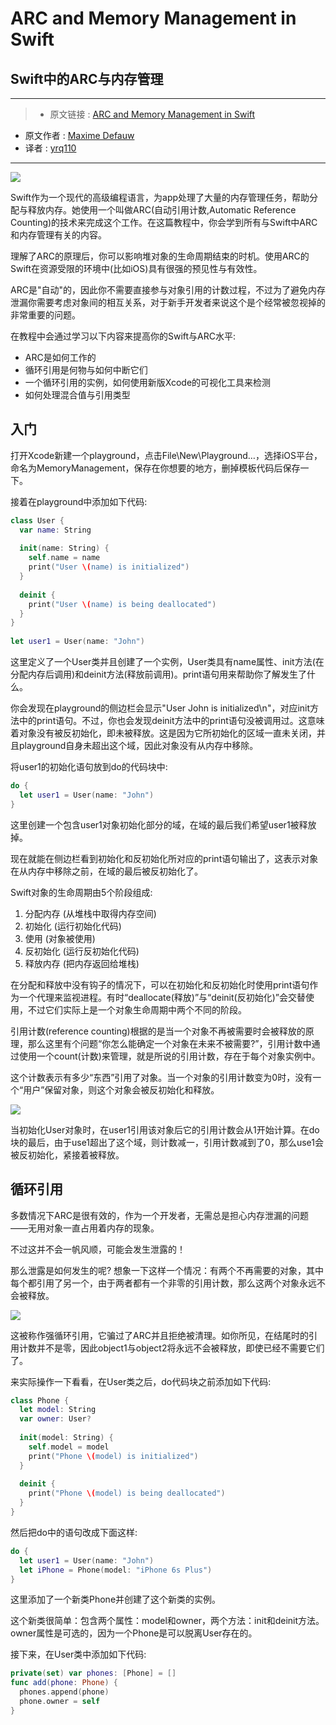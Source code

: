 # ARC and Memory Management in Swift
## Swift中的ARC与内存管理

***

>* 原文链接 : [ARC and Memory Management in Swift](https://www.raywenderlich.com/134411/arc-memory-management-swift)
* 原文作者 : [Maxime Defauw](https://www.raywenderlich.com/u/eastprogrammer)
* 译者 : [yrq110](https://github.com/yrq110)

***

![](https://koenig-media.raywenderlich.com/uploads/2016/08/ARC-Memory-Swift-feature-250x250.png)

Swift作为一个现代的高级编程语言，为app处理了大量的内存管理任务，帮助分配与释放内存。她使用一个叫做ARC(自动引用计数,Automatic Reference Counting)的技术来完成这个工作。在这篇教程中，你会学到所有与Swift中ARC和内存管理有关的内容。

理解了ARC的原理后，你可以影响堆对象的生命周期结束的时机。使用ARC的Swift在资源受限的环境中(比如iOS)具有很强的预见性与有效性。

ARC是"自动"的，因此你不需要直接参与对象引用的计数过程，不过为了避免内存泄漏你需要考虑对象间的相互关系，对于新手开发者来说这个是个经常被忽视掉的非常重要的问题。

在教程中会通过学习以下内容来提高你的Swift与ARC水平:

* ARC是如何工作的
* 循环引用是何物与如何中断它们
* 一个循环引用的实例，如何使用新版Xcode的可视化工具来检测
* 如何处理混合值与引用类型

## 入门

打开Xcode新建一个playground，点击File\New\Playground…，选择iOS平台，命名为MemoryManagement，保存在你想要的地方，删掉模板代码后保存一下。

接着在playground中添加如下代码:

```swift
class User {
  var name: String
 
  init(name: String) {
    self.name = name
    print("User \(name) is initialized")
  }
 
  deinit {
    print("User \(name) is being deallocated")
  }
}
 
let user1 = User(name: "John")
```

这里定义了一个User类并且创建了一个实例，User类具有name属性、init方法(在分配内存后调用)和deinit方法(释放前调用)。print语句用来帮助你了解发生了什么。

你会发现在playground的侧边栏会显示"User John is initialized\n"，对应init方法中的print语句。不过，你也会发现deinit方法中的print语句没被调用过。这意味着对象没有被反初始化，即未被释放。这是因为它所初始化的区域一直未关闭，并且playground自身未超出这个域，因此对象没有从内存中移除。

将user1的初始化语句放到do的代码块中:

```swift
do {
  let user1 = User(name: "John")
}
```
这里创建一个包含user1对象初始化部分的域，在域的最后我们希望user1被释放掉。

现在就能在侧边栏看到初始化和反初始化所对应的print语句输出了，这表示对象在从内存中移除之前，在域的最后被反初始化了。

Swift对象的生命周期由5个阶段组成:

1. 分配内存 (从堆栈中取得内存空间)
2. 初始化 (运行初始化代码)
3. 使用 (对象被使用)
4. 反初始化 (运行反初始化代码)
5. 释放内存 (把内存返回给堆栈)

在分配和释放中没有钩子的情况下，可以在初始化和反初始化时使用print语句作为一个代理来监视进程。有时“deallocate(释放)”与“deinit(反初始化)”会交替使用，不过它们实际上是一个对象生命周期中两个不同的阶段。

引用计数(reference counting)根据的是当一个对象不再被需要时会被释放的原理，那么这里有个问题“你怎么能确定一个对象在未来不被需要?”，引用计数中通过使用一个count(计数)来管理，就是所说的引用计数，存在于每个对象实例中。

这个计数表示有多少“东西”引用了对象。当一个对象的引用计数变为0时，没有一个“用户”保留对象，则这个对象会被反初始化和释放。

![](https://koenig-media.raywenderlich.com/uploads/2016/05/Scheme1-480x120.png)

当初始化User对象时，在user1引用该对象后它的引用计数会从1开始计算。在do块的最后，由于use1超出了这个域，则计数减一，引用计数减到了0，那么use1会被反初始化，紧接着被释放。

## 循环引用

多数情况下ARC是很有效的，作为一个开发者，无需总是担心内存泄漏的问题——无用对象一直占用着内存的现象。

不过这并不会一帆风顺，可能会发生泄露的！

那么泄露是如何发生的呢? 想象一下这样一个情况：有两个不再需要的对象，其中每个都引用了另一个，由于两者都有一个非零的引用计数，那么这两个对象永远不会被释放。

![](https://koenig-media.raywenderlich.com/uploads/2016/05/ReferenceCycle-480x153.png)

这被称作强循环引用，它骗过了ARC并且拒绝被清理。如你所见，在结尾时的引用计数并不是零，因此object1与object2将永远不会被释放，即使已经不需要它们了。

来实际操作一下看看，在User类之后，do代码块之前添加如下代码:

```swift
class Phone {
  let model: String
  var owner: User?
 
  init(model: String) {
    self.model = model
    print("Phone \(model) is initialized")
  }
 
  deinit {
    print("Phone \(model) is being deallocated")
  }
}
```
然后把do中的语句改成下面这样:
```swift
do { 
  let user1 = User(name: "John")
  let iPhone = Phone(model: "iPhone 6s Plus")
}
```
这里添加了一个新类Phone并创建了这个新类的实例。

这个新类很简单：包含两个属性：model和owner，两个方法：init和deinit方法。owner属性是可选的，因为一个Phone是可以脱离User存在的。

接下来，在User类中添加如下代码:
```swift
private(set) var phones: [Phone] = []
func add(phone: Phone) {
  phones.append(phone)
  phone.owner = self
}
```
